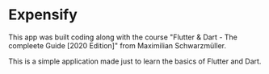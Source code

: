 # Expensify

This app was built coding along with the course "Flutter & Dart - The compleete Guide [2020 Edition]" from Maximilian Schwarzmüller.

This is a simple application made just to learn the basics of Flutter and Dart.
